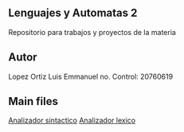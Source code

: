 ## Lenguajes y Automatas 2

Repositorio para trabajos y proyectos de la materia

## Autor
Lopez Ortiz Luis Emmanuel
no. Control: 20760619


## Main files

[Analizador sintactico](https://github.com/liquidlevels/automatas2/blob/main/meta/sintactico_1-3.js)
[Analizador lexico](https://github.com/liquidlevels/automatas2/blob/main/analizadorLexico/analizador2-3.cjs)
